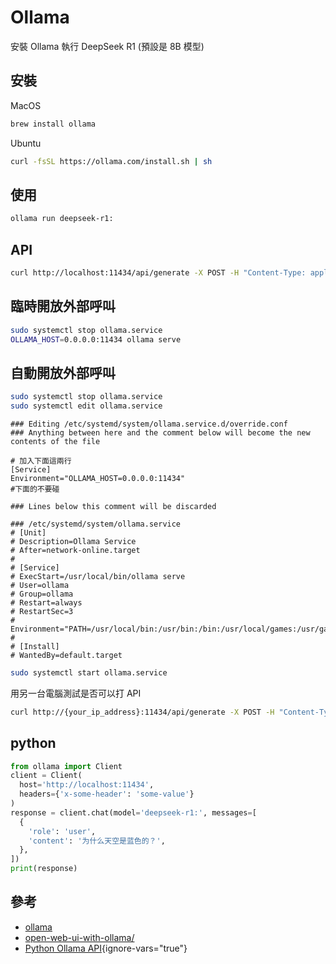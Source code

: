 # Ollama

安裝 Ollama 執行 DeepSeek R1 (預設是 8B 模型)

## 安裝

MacOS
```bash
brew install ollama
```

Ubuntu

```bash
curl -fsSL https://ollama.com/install.sh | sh
```

## 使用

```bash
ollama run deepseek-r1:
```

## API

```bash
curl http://localhost:11434/api/generate -X POST -H "Content-Type: application/json" -d '{"model":"deepseek-r1:","prompt":"Hello, world!"}'
```

## 臨時開放外部呼叫

```bash
sudo systemctl stop ollama.service
OLLAMA_HOST=0.0.0.0:11434 ollama serve
```

## 自動開放外部呼叫

```bash
sudo systemctl stop ollama.service
sudo systemctl edit ollama.service
```

```
### Editing /etc/systemd/system/ollama.service.d/override.conf
### Anything between here and the comment below will become the new contents of the file

# 加入下面這兩行
[Service] 
Environment="OLLAMA_HOST=0.0.0.0:11434"
#下面的不要碰

### Lines below this comment will be discarded

### /etc/systemd/system/ollama.service
# [Unit]
# Description=Ollama Service
# After=network-online.target
#
# [Service]
# ExecStart=/usr/local/bin/ollama serve
# User=ollama
# Group=ollama
# Restart=always
# RestartSec=3
# Environment="PATH=/usr/local/bin:/usr/bin:/bin:/usr/local/games:/usr/games"
#
# [Install]
# WantedBy=default.target
```

```bash
sudo systemctl start ollama.service
```

用另一台電腦測試是否可以打 API

```bash
curl http://{your_ip_address}:11434/api/generate -X POST -H "Content-Type: application/json" -d '{"model":"deepseek-r1:","prompt":"Hello, world!"}'
```

## python

```python
from ollama import Client
client = Client(
  host='http://localhost:11434',
  headers={'x-some-header': 'some-value'}
)
response = client.chat(model='deepseek-r1:', messages=[
  {
    'role': 'user',
    'content': '为什么天空是蓝色的？',
  },
])
print(response)
```

## 參考

- [ollama](https://ollama.com/download/linux)
- [open-web-ui-with-ollama/](https://imuslab.com/wordpress/2024/07/13/open-web-ui-with-ollama/)
- [Python Ollama API](https://github.com/datawhalechina/handy-ollama/blob/main/docs/C4/2.%20%E5%9C%A8%20Python%20%E4%B8%AD%E4%BD%BF%E7%94%A8%20Ollama%20API.md){ignore-vars="true"}